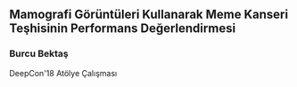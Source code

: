 
## Mamografi Görüntüleri Kullanarak Meme Kanseri Teşhisinin Performans Değerlendirmesi
### Burcu Bektaş 
DeepCon'18 Atölye Çalışması
